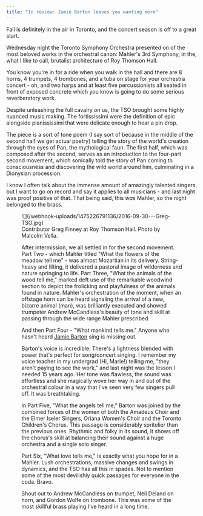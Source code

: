 ```yaml
---
title: "In review: Jamie Barton leaves you wanting more"
---
```


Fall is definitely in the air in Toronto, and the concert season is off to a great start.

Wednesday night the Toronto Symphony Orchestra presented on of the most beloved works in the orchestral canon: Mahler's 3rd Symphony, in the, what I like to call, brutalist architecture of Roy Thomson Hall.

You know you're in for a ride when you walk in the hall and there are 8 horns, 4 trumpets, 4 trombones, and a tuba on stage for your orchestra concert - oh, and two harps and at least five percussionists all seated in front of exposed concrete which you know is going to do some serious reverberatory work.

Despite unleashing the full cavalry on us, the TSO brought some highly nuanced music making.  The fortississimi were the definition of epic alongside pianississimi that were delicate enough to hear a pin drop.

The piece is a sort of tone poem (I say sort of because in the middle of the second half we get actual poetry) telling the story of the world's creation through the eyes of Pan, the mythological faun. The first half, which was composed after the second, serves as an introduction to the four-part second movement, which sonically told the story of Pan coming to consciousness and discovering the wild world around him, culminating in a Dionysian procession.

I know I often talk about the immense amount of amazingly talented singers, but I want to go on record and say it applies to all musicians - and last night was proof positive of that. That being said, this *was* Mahler, so the night belonged to the brass.

<figure data-type="image">
![](/webhook-uploads/1475226791136/2016-09-30---Greg-TSO.jpg)
<figcaption>Contributor Greg Finney at Roy Thomson Hall. Photo by Malcolm Vella.</figcaption>

After intermission, we all settled in for the second movement. Part Two - which Mahler titled "What the flowers of the meadow tell me" - was almost Mozartian in its delivery.  String-heavy and lilting, it delivered a pastoral image of wilderness and nature springing to life. Part Three, "What the animals of the wood tell me," marked deft use of the remarkable woodwind section to depict the frolicking and playfulness of the animals found in nature. Mahler's orchestration of the moment, when an offstage horn can be heard signaling the arrival of a new, bizarre animal (man), was brilliantly executed and showed trumpeter Andrew McCandless's beauty of tone and skill at passing through the wide range Mahler prescribed.

And then Part Four - "What mankind tells me." Anyone who hasn't heard [Jamie Barton](/talking-with-singers-jamie-barton/) sing is missing out. 

Barton's voice is incredible. There's a lightness blended with power that's perfect for song/concert singing. I remember my voice teacher in my undergrad (Hi, Marie!) telling me, "they aren't paying to see the work," and last night was the lesson I needed 15 years ago. Her tone was flawless, the sound was effortless and she magically wove her way in and out of the orchestral colour in a way that I've seen very few singers pull off. It was breathtaking. 

In Part Five, "What the angels tell me," Barton was joined by the combined forces of the women of both the Amadeus Choir and the Elmer Iseler Singers, Oriana Women's Choir and the Toronto Children's Chorus. This passage is considerably spritelier than the previous ones. Rhythmic and folky in its sound, it shows off the chorus's skill at balancing their sound against a huge orchestra and a single solo singer. 

Part Six, "What love tells me," is exactly what you hope for in a Mahler. Lush orchestrations, massive changes and swings in dynamics, and the TSO has all this in spades. Not to mention some of the most devilishly quick passages for everyone in the coda. Bravo. 

Shout out to Andrew McCandless on trumpet, Neil Deland on horn, and Gordon Wolfe on trombone. This was some of the most skillful brass playing I've heard in a long time.
